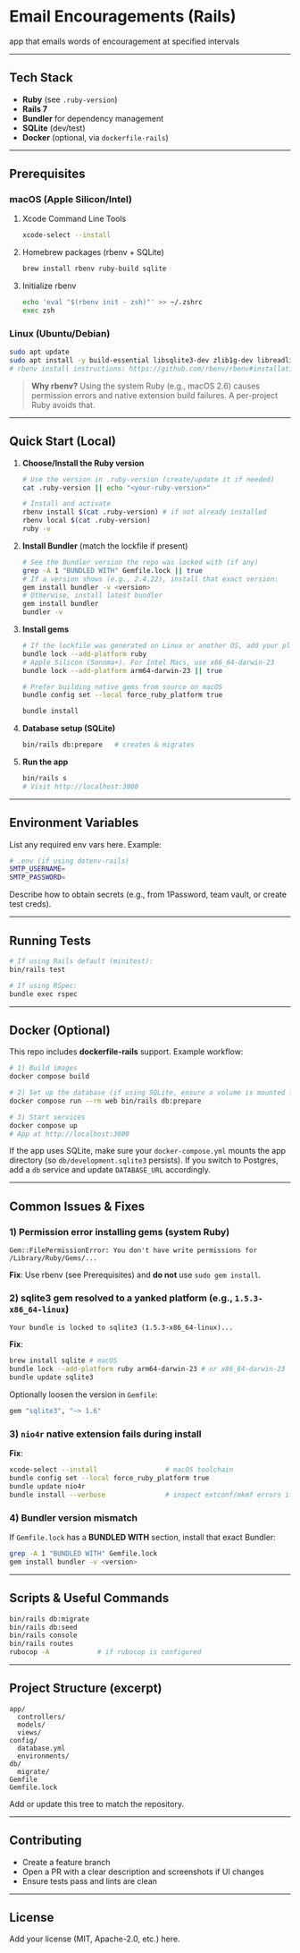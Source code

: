 # Email Encouragements (Rails)

app that emails words of encouragement at specified intervals

---

## Tech Stack

* **Ruby** (see `.ruby-version`)
* **Rails 7**
* **Bundler** for dependency management
* **SQLite** (dev/test)
* **Docker** (optional, via `dockerfile-rails`)

---

## Prerequisites

### macOS (Apple Silicon/Intel)

1. Xcode Command Line Tools

   ```bash
   xcode-select --install
   ```
2. Homebrew packages (rbenv + SQLite)

   ```bash
   brew install rbenv ruby-build sqlite
   ```
3. Initialize rbenv

   ```bash
   echo 'eval "$(rbenv init - zsh)"' >> ~/.zshrc
   exec zsh
   ```

### Linux (Ubuntu/Debian)

```bash
sudo apt update
sudo apt install -y build-essential libsqlite3-dev zlib1g-dev libreadline-dev libssl-dev git
# rbenv install instructions: https://github.com/rbenv/rbenv#installation
```

> **Why rbenv?** Using the system Ruby (e.g., macOS 2.6) causes permission errors and native extension build failures. A per-project Ruby avoids that.

---

## Quick Start (Local)

1. **Choose/Install the Ruby version**

   ```bash
   # Use the version in .ruby-version (create/update it if needed)
   cat .ruby-version || echo "<your-ruby-version>"

   # Install and activate
   rbenv install $(cat .ruby-version) # if not already installed
   rbenv local $(cat .ruby-version)
   ruby -v
   ```

2. **Install Bundler** (match the lockfile if present)

   ```bash
   # See the Bundler version the repo was locked with (if any)
   grep -A 1 "BUNDLED WITH" Gemfile.lock || true
   # If a version shows (e.g., 2.4.22), install that exact version:
   gem install bundler -v <version>
   # Otherwise, install latest bundler
   gem install bundler
   bundler -v
   ```

3. **Install gems**

   ```bash
   # If the lockfile was generated on Linux or another OS, add your platform(s)
   bundle lock --add-platform ruby
   # Apple Silicon (Sonoma+). For Intel Macs, use x86_64-darwin-23
   bundle lock --add-platform arm64-darwin-23 || true

   # Prefer building native gems from source on macOS
   bundle config set --local force_ruby_platform true

   bundle install
   ```

4. **Database setup (SQLite)**

   ```bash
   bin/rails db:prepare   # creates & migrates
   ```

5. **Run the app**

   ```bash
   bin/rails s
   # Visit http://localhost:3000
   ```

---

## Environment Variables

List any required env vars here. Example:

```bash
# .env (if using dotenv-rails)
SMTP_USERNAME=
SMTP_PASSWORD=
```

Describe how to obtain secrets (e.g., from 1Password, team vault, or create test creds).

---

## Running Tests

```bash
# If using Rails default (minitest):
bin/rails test

# If using RSpec:
bundle exec rspec
```

---

## Docker (Optional)

This repo includes **dockerfile-rails** support. Example workflow:

```bash
# 1) Build images
docker compose build

# 2) Set up the database (if using SQLite, ensure a volume is mounted for persistence)
docker compose run --rm web bin/rails db:prepare

# 3) Start services
docker compose up
# App at http://localhost:3000
```

If the app uses SQLite, make sure your `docker-compose.yml` mounts the app directory (so `db/development.sqlite3` persists). If you switch to Postgres, add a `db` service and update `DATABASE_URL` accordingly.

---

## Common Issues & Fixes

### 1) Permission error installing gems (system Ruby)

```
Gem::FilePermissionError: You don't have write permissions for /Library/Ruby/Gems/...
```

**Fix**: Use rbenv (see Prerequisites) and **do not** use `sudo gem install`.

### 2) sqlite3 gem resolved to a yanked platform (e.g., `1.5.3-x86_64-linux`)

```
Your bundle is locked to sqlite3 (1.5.3-x86_64-linux)...
```

**Fix**:

```bash
brew install sqlite # macOS
bundle lock --add-platform ruby arm64-darwin-23 # or x86_64-darwin-23
bundle update sqlite3
```

Optionally loosen the version in `Gemfile`:

```ruby
gem "sqlite3", "~> 1.6"
```

### 3) `nio4r` native extension fails during install

**Fix**:

```bash
xcode-select --install                 # macOS toolchain
bundle config set --local force_ruby_platform true
bundle update nio4r
bundle install --verbose               # inspect extconf/mkmf errors if needed
```

### 4) Bundler version mismatch

If `Gemfile.lock` has a **BUNDLED WITH** section, install that exact Bundler:

```bash
grep -A 1 "BUNDLED WITH" Gemfile.lock
gem install bundler -v <version>
```

---

## Scripts & Useful Commands

```bash
bin/rails db:migrate
bin/rails db:seed
bin/rails console
bin/rails routes
rubocop -A            # if rubocop is configured
```

---

## Project Structure (excerpt)

```
app/
  controllers/
  models/
  views/
config/
  database.yml
  environments/
db/
  migrate/
Gemfile
Gemfile.lock
```

Add or update this tree to match the repository.

---

## Contributing

* Create a feature branch
* Open a PR with a clear description and screenshots if UI changes
* Ensure tests pass and lints are clean

---

## License

Add your license (MIT, Apache-2.0, etc.) here.
